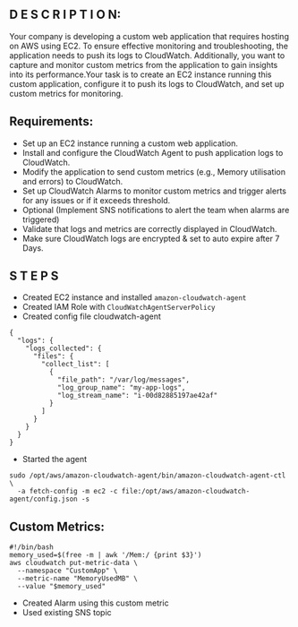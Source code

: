 
## D E S C R I P T I O N:

Your company is developing a custom web application that requires hosting on AWS using EC2. To ensure effective monitoring and troubleshooting, the application needs to push its logs to CloudWatch. Additionally, you want to capture and monitor custom metrics from the application to gain insights into its performance.Your task is to create an EC2 instance running this custom application, configure it to push its logs to CloudWatch, and set up custom metrics for monitoring.

## Requirements:
- Set up an EC2 instance running a custom web application.
- Install and configure the CloudWatch Agent to push application logs to CloudWatch.
- Modify the application to send custom metrics (e.g., Memory utilisation and errors) to CloudWatch.
- Set up CloudWatch Alarms to monitor custom metrics and trigger alerts for any issues or if it exceeds threshold.
- Optional (Implement SNS notifications to alert the team when alarms are triggered)
- Validate that logs and metrics are correctly displayed in CloudWatch.
- Make sure CloudWatch logs are encrypted & set to auto expire after 7 Days.


## S T E P S
- Created EC2 instance and installed `amazon-cloudwatch-agent`
- Created IAM Role with `CloudWatchAgentServerPolicy`
- Created config file cloudwatch-agent

```
{
  "logs": {
    "logs_collected": {
      "files": {
        "collect_list": [
          {
            "file_path": "/var/log/messages",
            "log_group_name": "my-app-logs",
            "log_stream_name": "i-00d82885197ae42af"
          }
        ]
      }
    }
  }
}
```

- Started the agent

```
sudo /opt/aws/amazon-cloudwatch-agent/bin/amazon-cloudwatch-agent-ctl \
  -a fetch-config -m ec2 -c file:/opt/aws/amazon-cloudwatch-agent/config.json -s
```

## Custom Metrics:

```
#!/bin/bash
memory_used=$(free -m | awk '/Mem:/ {print $3}')
aws cloudwatch put-metric-data \
  --namespace "CustomApp" \
  --metric-name "MemoryUsedMB" \
  --value "$memory_used"
```

- Created Alarm using this custom metric
- Used existing SNS topic
